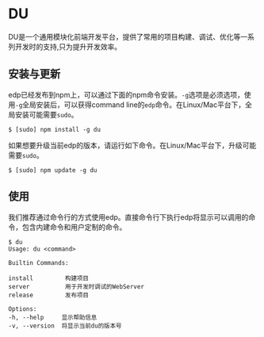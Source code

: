 DU
==========


DU是一个通用模块化前端开发平台，提供了常用的项目构建、调试、优化等一系列开发时的支持,只为提升开发效率。


安装与更新
-------

edp已经发布到npm上，可以通过下面的npm命令安装。`-g`选项是必须选项，使用`-g`全局安装后，可以获得command line的`edp`命令。在Linux/Mac平台下，全局安装可能需要`sudo`。

    $ [sudo] npm install -g du

如果想要升级当前edp的版本，请运行如下命令。在Linux/Mac平台下，升级可能需要`sudo`。

    $ [sudo] npm update -g du


使用
------

我们推荐通过命令行的方式使用edp。直接命令行下执行edp将显示可以调用的命令，包含内建命令和用户定制的命令。

    $ du
    Usage: du <command>

    Builtin Commands:

    install         构建项目
    server          用于开发时调试的WebServer
    release         发布项目

    Options:
    -h, --help     显示帮助信息
    -v, --version  将显示当前du的版本号


